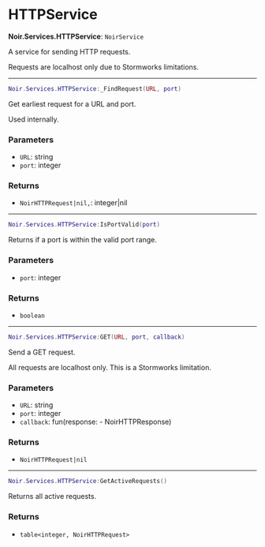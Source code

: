 # HTTPService

**Noir.Services.HTTPService**: `NoirService`

A service for sending HTTP requests.

Requests are localhost only due to Stormworks limitations.

---

```lua
Noir.Services.HTTPService:_FindRequest(URL, port)
```
Get earliest request for a URL and port.

Used internally.

### Parameters
- `URL`: string
- `port`: integer
### Returns
- `NoirHTTPRequest|nil,`: integer|nil

---

```lua
Noir.Services.HTTPService:IsPortValid(port)
```
Returns if a port is within the valid port range.

### Parameters
- `port`: integer
### Returns
- `boolean`

---

```lua
Noir.Services.HTTPService:GET(URL, port, callback)
```
Send a GET request.

All requests are localhost only. This is a Stormworks limitation.

### Parameters
- `URL`: string
- `port`: integer
- `callback`: fun(response: - NoirHTTPResponse)
### Returns
- `NoirHTTPRequest|nil`

---

```lua
Noir.Services.HTTPService:GetActiveRequests()
```
Returns all active requests.

### Returns
- `table<integer, NoirHTTPRequest>`